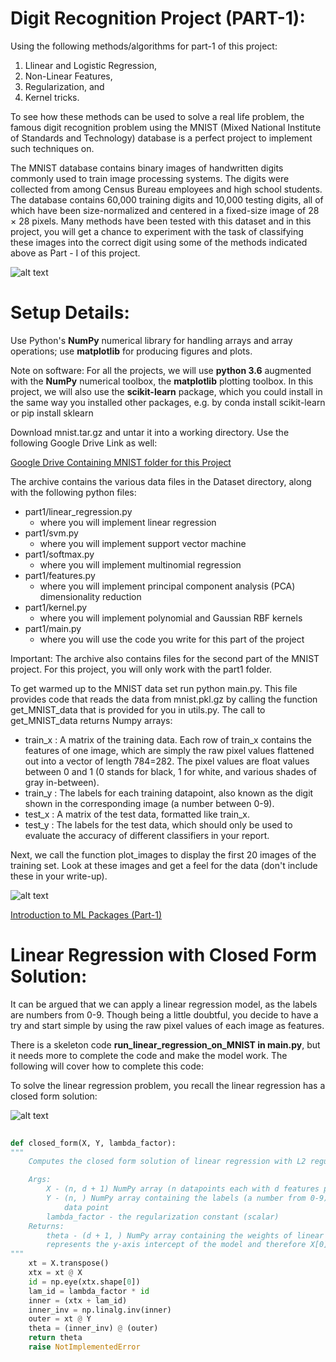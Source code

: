 # Digit Recognition Project (PART-1):

Using the following methods/algorithms for part-1 of this project:

1. Llinear and Logistic Regression, 
2. Non-Linear Features, 
3. Regularization, and 
4. Kernel tricks. 

To see how these methods can be used to solve a real life problem, the famous digit recognition problem using the MNIST (Mixed National Institute of Standards and Technology) database is a perfect project to implement such techniques on.

The MNIST database contains binary images of handwritten digits commonly used to train image processing systems. The digits were collected from among Census Bureau employees and high school students. The database contains 60,000 training digits and 10,000 testing digits, all of which have been size-normalized and centered in a fixed-size image of 28 × 28 pixels. Many methods have been tested with this dataset and in this project, you will get a chance to experiment with the task of classifying these images into the correct digit using some of the methods indicated above as Part - I of this project.

![alt text](https://github.com/hotaki-lab/Digit-Recognition-Neural-Network/blob/main/Sample%20Digits.PNG "Sample Handwritten Digits")

# Setup Details:

Use Python's **NumPy** numerical library for handling arrays and array operations; use **matplotlib** for producing figures and plots.

Note on software: For all the projects, we will use **python 3.6** augmented with the **NumPy** numerical toolbox, the **matplotlib** plotting toolbox. In this project, we will also use the **scikit-learn** package, which you could install in the same way you installed other packages, e.g. by conda install scikit-learn or pip install sklearn

Download mnist.tar.gz and untar it into a working directory. Use the following Google Drive Link as well:

[Google Drive Containing MNIST folder for this Project](https://drive.google.com/drive/folders/16P4PsmlIqk6FUxFNwJXzLrShrLshf_qw?usp=sharing)

The archive contains the various data files in the Dataset directory, along with the following python files:

* part1/linear_regression.py 
  * where you will implement linear regression
* part1/svm.py 
  * where you will implement support vector machine
* part1/softmax.py 
  * where you will implement multinomial regression
* part1/features.py 
  * where you will implement principal component analysis (PCA) dimensionality reduction
* part1/kernel.py 
  * where you will implement polynomial and Gaussian RBF kernels
* part1/main.py 
  * where you will use the code you write for this part of the project

Important: The archive also contains files for the second part of the MNIST project. For this project, you will only work with the part1 folder.

To get warmed up to the MNIST data set run python main.py. This file provides code that reads the data from mnist.pkl.gz by calling the function get_MNIST_data that is provided for you in utils.py. The call to get_MNIST_data returns Numpy arrays:

* train_x : A matrix of the training data. Each row of train_x contains the features of one image, which are simply the raw pixel values flattened out into a vector of length 784=282. The pixel values are float values between 0 and 1 (0 stands for black, 1 for white, and various shades of gray in-between).
* train_y : The labels for each training datapoint, also known as the digit shown in the corresponding image (a number between 0-9).
* test_x : A matrix of the test data, formatted like train_x.
* test_y : The labels for the test data, which should only be used to evaluate the accuracy of different classifiers in your report.

Next, we call the function plot_images to display the first 20 images of the training set. Look at these images and get a feel for the data (don't include these in your write-up).

![alt text](https://github.com/hotaki-lab/Digit-Recognition-Neural-Network/blob/main/Figure_1.png "Displaying First 20 Images of Training Set")

[Introduction to ML Packages (Part-1)](https://github.com/Varal7/ml-tutorial/blob/master/Part1.ipynb)

# Linear Regression with Closed Form Solution:

It can be argued that we can apply a linear regression model, as the labels are numbers from 0-9. Though being a little doubtful, you decide to have a try and start simple by using the raw pixel values of each image as features.

There is a skeleton code **run_linear_regression_on_MNIST in main.py**, but it needs more to complete the code and make the model work. The following will cover how to complete this code:

To solve the linear regression problem, you recall the linear regression has a closed form solution:

![alt text](https://github.com/hotaki-lab/Digit-Recognition-Neural-Network/blob/main/Linear%20Regression.JPG "Linear Regression")

```python
 
def closed_form(X, Y, lambda_factor):
"""
    Computes the closed form solution of linear regression with L2 regularization

    Args:
        X - (n, d + 1) NumPy array (n datapoints each with d features plus the bias feature in the first dimension)
        Y - (n, ) NumPy array containing the labels (a number from 0-9) for each
            data point
        lambda_factor - the regularization constant (scalar)
    Returns:
        theta - (d + 1, ) NumPy array containing the weights of linear regression. Note that theta[0]
        represents the y-axis intercept of the model and therefore X[0] = 1
"""
    xt = X.transpose()
    xtx = xt @ X
    id = np.eye(xtx.shape[0])
    lam_id = lambda_factor * id
    inner = (xtx + lam_id)
    inner_inv = np.linalg.inv(inner)
    outer = xt @ Y
    theta = (inner_inv) @ (outer)
    return theta
    raise NotImplementedError
```
